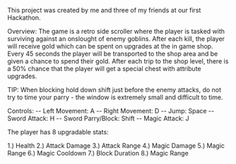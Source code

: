 This project was created by me and three of my friends at our first Hackathon. 

Overview:
The game is a retro side scroller where the player is tasked with surviving against an onslought of enemy goblins.
After each kill, the player will receive gold which can be spent on upgrades at the in game shop.
Every 45 seconds the player will be transported to the shop area and be given a chance to spend their gold.
After each trip to the shop level, there is a 50% chance that the player will get a special chest with attribute upgrades.

TIP: When blocking hold down shift just before the enemy attacks, do not try to time your parry - the window is extremely small and difficult to time.

Controls: --
Left Movement: A --
Right Movement: D --
Jump: Space --
Sword Attack: H --
Sword Parry/Block: Shift -- 
Magic Attack: J

The player has 8 upgradable stats:

1.) Health
2.) Attack Damage
3.) Attack Range
4.) Magic Damage
5.) Magic Range 
6.) Magic Cooldown
7.) Block Duration
8.) Magic Range 


